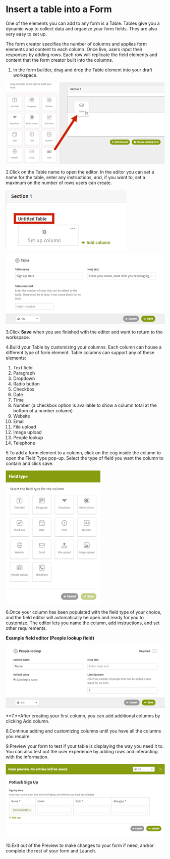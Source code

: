 # Insert a table into a Form



One of the elements you can add to any form is a Table. Tables give you a dynamic way to collect data and organize your form fields. They are also very easy to set up.

The form creator specifies the number of columns and applies form elements and content to each column. Once live, users input their responses by adding rows. Each row will replicate the field elements and content that the form creator built into the columns.

1. In the form builder, drag and drop the Table element into your draft workspace. 

![](../../../.gitbook/assets/1.png)

2.Click on the Table name to open the editor. In the editor you can set a name for the table, enter any instructions, and, if you want to, set a maximum on the number of rows users can create.

![](../../../.gitbook/assets/2%20%2810%29.png)

![](../../../.gitbook/assets/3%20%2817%29.png)



3.Click **Save** when you are finished with the editor and want to return to the workspace.

4.Build your Table by customizing your columns. Each column can house a different type of form element. Table columns can support any of these elements:

1. Text field
2. Paragraph
3. Dropdown
4. Radio button
5. Checkbox
6. Date
7. Time
8. Number \(a checkbox option is available to show a column total at the bottom of a number column\)
9. Website
10. Email
11. File upload
12. Image upload
13. People lookup
14. Telephone

5.To add a form element to a column, click on the cog inside the column to open the Field Type pop-up. Select the type of field you want the column to contain and click save.

![](../../../.gitbook/assets/4%20%2832%29.png)

6.Once your column has been populated with the field type of your choice, and the field editor will automatically be open and ready for you to customize. The editor lets you name the column, add instructions, and set other requirements.  
  
**Example field editor \(People lookup field\)**

![](../../../.gitbook/assets/5%20%289%29.png)

**7.**After creating your first column, you can add additional columns by clicking Add column.



8.Continue adding and customizing columns until you have all the columns you require.

9.Preview your form to test if your table is displaying the way you need it to. You can also test out the user experience by adding rows and interacting with the information.

![](../../../.gitbook/assets/6%20%285%29.png)



10.Exit out of the Preview to make changes to your form if need, and/or complete the rest of your form and Launch.

